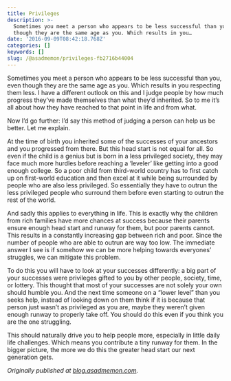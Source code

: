 ```yaml
---
title: Privileges
description: >-
  Sometimes you meet a person who appears to be less successful than you, even
  though they are the same age as you. Which results in you…
date: '2016-09-09T08:42:18.768Z'
categories: []
keywords: []
slug: /@asadmemon/privileges-fb2716b44004
---
```


Sometimes you meet a person who appears to be less successful than you, even though they are the same age as you. Which results in you respecting them less. I have a different outlook on this and I judge people by how much progress they’ve made themselves than what they’d inherited. So to me it’s all about how they have reached to that point in life and from what.

Now I’d go further: I’d say this method of judging a person can help us be better. Let me explain.

At the time of birth you inherited some of the successes of your ancestors and you progressed from there. But this head start is not equal for all. So even if the child is a genius but is born in a less privileged society, they may face much more hurdles before reaching a ‘leveler’ like getting into a good enough college. So a poor child from third-world country has to first catch up on first-world education and then excel at it while being surrounded by people who are also less privileged. So essentially they have to outrun the less privileged people who surround them before even starting to outrun the rest of the world.

And sadly this applies to everything in life. This is exactly why the children from rich families have more chances at success because their parents ensure enough head start and runway for them, but poor parents cannot. This results in a constantly increasing gap between rich and poor. Since the number of people who are able to outrun are way too low. The immediate answer I see is if somehow we can be more helping towards everyones’ struggles, we can mitigate this problem.

To do this you will have to look at your successes differently: a big part of your successes were privileges gifted to you by other people, society, time, or lottery. This thought that most of your successes are not solely your own should humble you. And the next time someone on a “lower level” than you seeks help, instead of looking down on them think if it is because that person just wasn’t as privileged as you are, maybe they weren’t given enough runway to properly take off. You should do this even if you think you are the one struggling.

This should naturally drive you to help people more, especially in little daily life challenges. Which means you contribute a tiny runway for them. In the bigger picture, the more we do this the greater head start our next generation gets.

_Originally published at_ [_blog.asadmemon.com_](http://blog.asadmemon.com/post/129677709624/privileges)_._